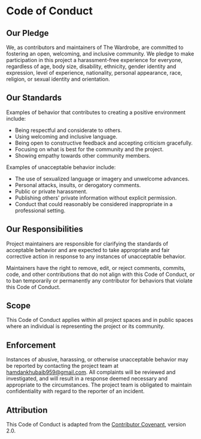 # Code of Conduct

## Our Pledge

We, as contributors and maintainers of The Wardrobe, are committed to fostering an open, welcoming, and inclusive community. We pledge to make participation in this project a harassment-free experience for everyone, regardless of age, body size, disability, ethnicity, gender identity and expression, level of experience, nationality, personal appearance, race, religion, or sexual identity and orientation.

## Our Standards

Examples of behavior that contributes to creating a positive environment include:

- Being respectful and considerate to others.
- Using welcoming and inclusive language.
- Being open to constructive feedback and accepting criticism gracefully.
- Focusing on what is best for the community and the project.
- Showing empathy towards other community members.

Examples of unacceptable behavior include:

- The use of sexualized language or imagery and unwelcome advances.
- Personal attacks, insults, or derogatory comments.
- Public or private harassment.
- Publishing others' private information without explicit permission.
- Conduct that could reasonably be considered inappropriate in a professional setting.

## Our Responsibilities

Project maintainers are responsible for clarifying the standards of acceptable behavior and are expected to take appropriate and fair corrective action in response to any instances of unacceptable behavior.

Maintainers have the right to remove, edit, or reject comments, commits, code, and other contributions that do not align with this Code of Conduct, or to ban temporarily or permanently any contributor for behaviors that violate this Code of Conduct.

## Scope

This Code of Conduct applies within all project spaces and in public spaces where an individual is representing the project or its community.

## Enforcement

Instances of abusive, harassing, or otherwise unacceptable behavior may be reported by contacting the project team at hamdankhubaib959@gmail.com. All complaints will be reviewed and investigated, and will result in a response deemed necessary and appropriate to the circumstances. The project team is obligated to maintain confidentiality with regard to the reporter of an incident.

## Attribution

This Code of Conduct is adapted from the [Contributor Covenant](https://www.contributor-covenant.org/), version 2.0.
